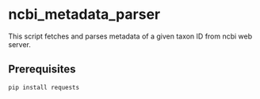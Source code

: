 # ncbi_metadata_parser

This script fetches and parses metadata of a given taxon ID from ncbi web server.

<h2>Prerequisites</h2>
<code>pip install requests</code>
